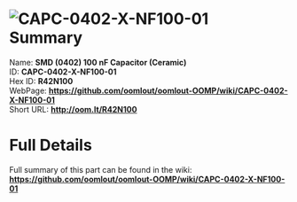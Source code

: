 
![CAPC-0402-X-NF100-01](https://github.com/oomlout/oomlout-OOMP/blob/master/parts/CAPC-0402-X-NF100-01/CAPC-0402-X-NF100-01_420.jpg)   
Summary
=================
  
Name: __SMD (0402) 100 nF Capacitor (Ceramic)__    
ID: __CAPC-0402-X-NF100-01__   
Hex ID: __R42N100__   
WebPage: __https://github.com/oomlout/oomlout-OOMP/wiki/CAPC-0402-X-NF100-01__   
Short URL: __http://oom.lt/R42N100__   

Full Details
==========================
Full summary of this part can be found in the wiki:   
__https://github.com/oomlout/oomlout-OOMP/wiki/CAPC-0402-X-NF100-01__    

